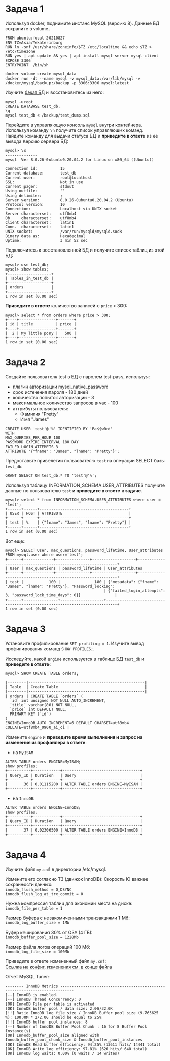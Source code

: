 # Задача 1

Используя docker, поднимите инстанс MySQL (версию 8). Данные БД сохраните в volume.

```
FROM ubuntu:focal-20210827  
ENV TZ=Asia/Yekaterinburg  
RUN ln -snf /usr/share/zoneinfo/$TZ /etc/localtime && echo $TZ > /etc/timezone  
RUN yes | apt update && yes | apt install mysql-server mysql-client
EXPOSE 3306
ENTRYPOINT  /bin/sh
```

```
docker volume create mysql_data
docker run -dt --name mysql -v mysql_data:/var/lib/mysql -v /docker/mysql/backup:/backup -p 3306:3306 mysql:latest
```

Изучите [бэкап БД](https://github.com/netology-code/virt-homeworks/tree/master/06-db-03-mysql/test_data) и 
восстановитесь из него:

```
mysql -uroot  
CREATE DATABASE test_db;  
\q  
mysql test_db < /backup/test_dump.sql  
```

Перейдите в управляющую консоль `mysql` внутри контейнера.  
Используя команду `\h` получите список управляющих команд.  
Найдите команду для выдачи статуса БД и **приведите в ответе** из ее вывода версию сервера БД:   

```
mysql> \s
--------------
mysql  Ver 8.0.26-0ubuntu0.20.04.2 for Linux on x86_64 ((Ubuntu))

Connection id:          15
Current database:       test_db
Current user:           root@localhost
SSL:                    Not in use
Current pager:          stdout
Using outfile:          ''
Using delimiter:        ;
Server version:         8.0.26-0ubuntu0.20.04.2 (Ubuntu)
Protocol version:       10
Connection:             Localhost via UNIX socket
Server characterset:    utf8mb4
Db     characterset:    utf8mb4
Client characterset:    latin1
Conn.  characterset:    latin1
UNIX socket:            /var/run/mysqld/mysqld.sock
Binary data as:         Hexadecimal
Uptime:                 3 min 52 sec
```

Подключитесь к восстановленной БД и получите список таблиц из этой БД:  
```
mysql> use test_db;  
mysql> show tables;  
+-------------------+
| Tables_in_test_db |
+-------------------+
| orders            |
+-------------------+
1 row in set (0.00 sec)
```

**Приведите в ответе** количество записей с `price` > 300:

```
mysql> select * from orders where price > 300;   
+----+----------------+-------+
| id | title          | price |
+----+----------------+-------+
|  2 | My little pony |   500 |
+----+----------------+-------+
1 row in set (0.00 sec)
```

# Задача 2

Создайте пользователя test в БД c паролем test-pass, используя:
- плагин авторизации mysql_native_password
- срок истечения пароля - 180 дней 
- количество попыток авторизации - 3 
- максимальное количество запросов в час - 100
- аттрибуты пользователя:
    - Фамилия "Pretty"
    - Имя "James"

```
CREATE USER 'test'@'%' IDENTIFIED BY 'Pa$$w0rd'   
WITH   
MAX_QUERIES_PER_HOUR 100  
PASSWORD EXPIRE INTERVAL 180 DAY   
FAILED_LOGIN_ATTEMPTS 3  
ATTRIBUTE '{"fname": "James", "lname": "Pretty"}';   
```

Предоставьте привелегии пользователю `test` на операции SELECT базы `test_db`: 
```
GRANT SELECT ON test_db.* TO 'test'@'%';  
```
   
Используя таблицу INFORMATION_SCHEMA.USER_ATTRIBUTES получите данные по пользователю `test` и 
**приведите в ответе к задаче**.   
```
mysql> select * from INFORMATION_SCHEMA.USER_ATTRIBUTES where user = 'test';
+------+------+---------------------------------------+
| USER | HOST | ATTRIBUTE                             |
+------+------+---------------------------------------+
| test | %    | {"fname": "James", "lname": "Pretty"} |
+------+------+---------------------------------------+
1 row in set (0.00 sec)
```
Вот еще:  
```
mysql> SELECT User, max_questions, password_lifetime, User_attributes  FROM mysql.user where user='test';
+------+-------------+---------------+-------------------+-------------------------------------------------------------+
| User | max_questions | password_lifetime | User_attributes                                                                                                       
+------+-------------+---------------+-------------------+-------------------------------------------------------------+
| test |           100 |               180 | {"metadata": {"fname": "James", "lname": "Pretty"}, "Password_locking": 
                                           | {"failed_login_attempts": 3, "password_lock_time_days": 0}}               |
+------+---------------+-------------------+---------------------------------------------------------------------------+
1 row in set (0.00 sec)

```


# Задача 3

Установите профилирование `SET profiling = 1`.
Изучите вывод профилирования команд `SHOW PROFILES;`.

Исследуйте, какой `engine` используется в таблице БД `test_db` и **приведите в ответе**:  
```
mysql> SHOW CREATE TABLE orders;

|--------|---------------------------------------------------|
| Table  | Create Table                                      |
|--------|---------------------------------------------------|                                                           
| orders | CREATE TABLE `orders` (
  `id` int unsigned NOT NULL AUTO_INCREMENT,
  `title` varchar(80) NOT NULL,
  `price` int DEFAULT NULL,
  PRIMARY KEY (`id`)
) 
ENGINE=InnoDB AUTO_INCREMENT=6 DEFAULT CHARSET=utf8mb4 COLLATE=utf8mb4_0900_ai_ci |
```

Измените `engine` и **приведите время выполнения и запрос на изменения из профайлера в ответе**:
- на `MyISAM`  
```
ALTER TABLE orders ENGINE=MyISAM;  
show profiles;  
+----------+------------+----------------------------------+
| Query_ID | Duration   | Query                            |
+----------+------------+----------------------------------+
|       36 | 0.01115200 | ALTER TABLE orders ENGINE=MyISAM |
+----------+------------+----------------------------------+
```
- на `InnoDB`:
```
ALTER TABLE orders ENGINE=InnoDB;   
show profiles;  
+----------+------------+----------------------------------+
| Query_ID | Duration   | Query                            |
+----------+------------+----------------------------------+
|       37 | 0.02306500 | ALTER TABLE orders ENGINE=InnoDB |
+----------+------------+----------------------------------+
```


# Задача 4 

Изучите файл `my.cnf` в директории /etc/mysql.

Измените его согласно ТЗ (движок InnoDB):
Скорость IO важнее сохранности данных:  
`innodb_flush_method = O_DSYNC`  
`innodb_flush_log_at_trx_commit = 0`  

Нужна компрессия таблиц для экономии места на диске:  
`innodb_file_per_table = 1`

Размер буфера с незакомиченными транзакциями 1 Мб:  
`innodb_log_buffer_size = 1Mb`  

Буфер кеширования 30% от ОЗУ (4 ГБ):  
`innodb_buffer_pool_size = 1228Mb`  

Размер файла логов операций 100 Мб:  
`innodb_log_file_size = 100Mb`  

Приведите в ответе измененный файл `my.cnf`:   
[Ссылка на конфиг, изменения см. в конце файла](https://github.com/GrigoriyAzatyan/devops-netology/blob/main/mysqld.cnf)

Отчет MySQL Tuner:   
```
-------- InnoDB Metrics ----------------------------------------------------------------------------
[--] InnoDB is enabled.
[--] InnoDB Thread Concurrency: 0
[OK] InnoDB File per table is activated
[OK] InnoDB buffer pool / data size: 2.0G/32.0K
[!!] Ratio InnoDB log file size / InnoDB Buffer pool size (9.765625 %): 100.0M * 2/2.0G should be equal to 25%
[!!] InnoDB buffer pool instances: 8
[--] Number of InnoDB Buffer Pool Chunk : 16 for 8 Buffer Pool Instance(s)
[OK] Innodb_buffer_pool_size aligned with Innodb_buffer_pool_chunk_size & Innodb_buffer_pool_instances
[OK] InnoDB Read buffer efficiency: 94.25% (13611 hits/ 14441 total)
[OK] InnoDB Write log efficiency: 97.81% (626 hits/ 640 total)
[OK] InnoDB log waits: 0.00% (0 waits / 14 writes)

```



